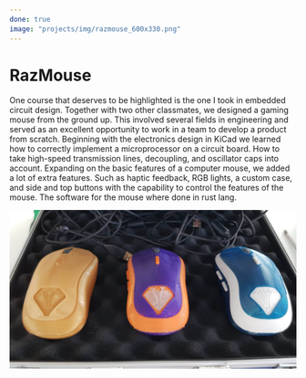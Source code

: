 ```yaml
---
done: true
image: "projects/img/razmouse_600x330.png"
---
```

# RazMouse
One course that deserves to be highlighted is the one I took in embedded circuit design. Together with two other classmates, we designed a gaming mouse from the ground up. This involved several fields in engineering and served as an excellent opportunity to work in a team to develop a product from scratch. Beginning with the electronics design in KiCad we learned how to correctly implement a microprocessor on a circuit board. How to take high-speed transmission lines, decoupling, and oscillator caps into account. Expanding on the basic features of a computer mouse, we added a lot of extra features. Such as haptic feedback, RGB lights, a custom case, and side and top buttons with the capability to control the features of the mouse. The software for the mouse where done in rust lang.


![image](../img/razmouse_600x330.png)